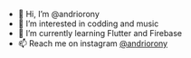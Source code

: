 - 👋 Hi, I’m @andriorony
- 👀 I’m interested in codding and music
- 🌱 I’m currently learning Flutter and Firebase
- 📫 Reach me on instagram [@andriorony](https://www.instagram.com/andriorony/)
